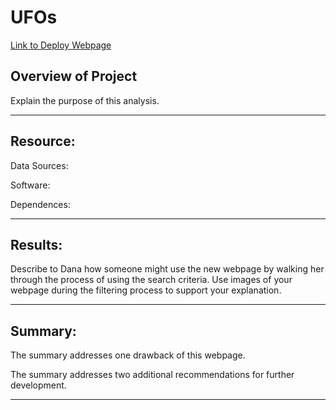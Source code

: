 # UFOs

[Link to Deploy Webpage](https://bishopce16.github.io/UFOs/)

## Overview of Project<br>
Explain the purpose of this analysis.

---

## Resource:<br>

Data Sources:

Software: 

Dependences:

 
---

## Results:<br>
 Describe to Dana how someone might use the new webpage by walking her through the process of using the search criteria. Use images of your webpage during the filtering process to support your explanation.

---

## Summary:<br>
The summary addresses one drawback of this webpage.

The summary addresses two additional recommendations for further development.

---
